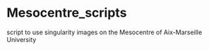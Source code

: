 # Mesocentre_scripts
script to use singularity images on the Mesocentre of Aix-Marseille University

